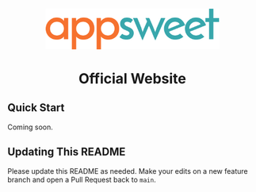 

<p align="center">
  <img src="assets/logo.svg" alt="Logo" width="350" height="auto" />
</p>

<h1 align="center">Official Website</h1>

## Quick Start

Coming soon.

## Updating This README

Please update this README as needed. Make your edits on a new feature branch and open a Pull Request back to `main`.
